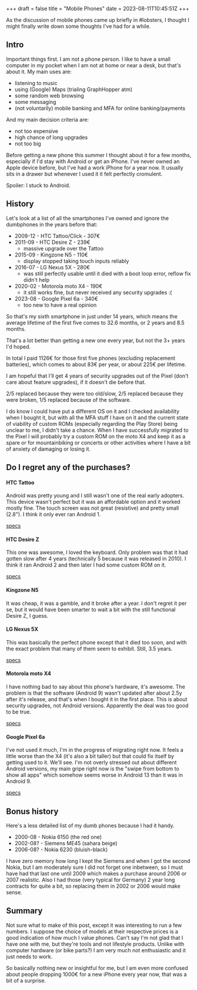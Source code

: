 +++
draft = false
title = "Mobile Phones"
date = 2023-08-11T10:45:51Z
+++

As the discussion of mobile phones came up briefly in #lobsters, I thought I might finally
write down some thoughts I've had for a while.


## Intro

Important things first. I am not a phone person. I like to have a small computer in my pocket
when I am not at home or near a desk, but that's about it. My main uses are:

  * listening to music
  * using (Google) Maps (trialing GraphHopper atm)
  * some random web browsing
  * some messaging
  * (not voluntarily) mobile banking and MFA for online banking/payments

And my main decision criteria are:

  * not too expensive
  * high chance of long upgrades
  * not too big

Before getting a new phone this summer I thought about it for a few months, especially if I'd stay
with Android or get an iPhone. I've never owned an Apple device before, but I've had a work
iPhone for a year now. It usually sits in a drawer but whenever I used it it felt
perfectly cromulent.

Spoiler: I stuck to Android.

## History

Let's look at a list of all the smartphones I've owned and ignore the dumbphones in the years before that:

  * 2009-12 - HTC Tattoo/Click - 307€
  * 2011-09 - HTC Desire Z - 239€
    * massive upgrade over the Tattoo
  * 2015-09 - Kingzone N5 - 110€
    * display stopped taking touch inputs reliably
  * 2016-07 - LG Nexus 5X - 280€
    * was still perfectly usable until it died with a boot loop error, reflow fix didn't help
  * 2020-02 - Motorola moto X4 - 190€
    * it still works fine, but never received any security upgrades :(
  * 2023-08 - Google Pixel 6a - 340€
    * too new to have a real opinion

So that's my sixth smartphone in just under 14 years, which means the average lifetime of the first five
comes to 32.6 months, or 2 years and 8.5 months.

That's a lot better than getting a new one every year, but not the 3+ years I'd hoped.

In total I paid 1126€ for those first five phones (excluding replacement batteries), which comes
to about 83€ per year, or about 225€ per lifetime.

I am hopeful that I'll get 4 years of security upgrades out of the Pixel (don't care about feature upgrades),
if it doesn't die before that. 

2/5 replaced because they were too old/slow, 2/5 replaced because they were broken, 1/5 replaced because of the software.

I do know I could have put a different OS on it and I checked availability when I bought it, but with all the MFA stuff
I have on it and the current state of viability of custom ROMs (especially regarding the Play Store) being unclear to me, 
I didn't take a chance. When I have successfully migrated to
the Pixel I will probably try a custom ROM on the moto X4 and keep it as a spare or for mountainbiking or concerts or
other activities where I have a bit of anxiety of damaging or losing it.


## Do I regret any of the purchases?


#### HTC Tattoo

Android was pretty young and I still wasn't one of the real early adopters.
This device wasn't perfect but it was an
affordable option and it worked mostly fine. The touch screen was not great (resistive)
and pretty small (2.8").
I think it only ever ran Android 1.

[specs](https://www.gsmarena.com/htc_tattoo-2932.php)


#### HTC Desire Z

This one was awesome, I loved the keyboard. Only problem was that it had gotten slow after
4 years (technically 5 because it was released in 2010). I think it ran Android 2 and then later
I had some custom ROM on it.

[specs](https://www.gsmarena.com/htc_desire_z-3421.php)


#### Kingzone N5

It was cheap, it was a gamble, and it broke after a year. I don't regret it per se, but it would have been
smarter to wait a bit with the still functional Desire Z, I guess.


#### LG Nexus 5X

This was basically the perfect phone except that it died too soon, and with the
exact problem that many of them seem to exhibit. Still, 3.5 years.

[specs](https://www.gsmarena.com/lg_nexus_5x-7556.php)


#### Motorola moto X4

I have nothing bad to say about this phone's hardware, it's awesome.
The problem is that the software (Android 9) wasn't updated
after about 2.5y after it's release, and that's when I bought it in the first place.
This is about security upgrades, not Android versions.
Apparently the deal was too good to be true.

[specs](https://www.gsmarena.com/motorola_moto_x4-8634.php)


#### Google Pixel 6a

I've not used it much, I'm in the progress of migrating right now.
It feels a little worse than the X4 (it's also a bit
taller) but that could fix itself by getting used to it. We'll see.
I'm not overly stressed out about different Android versions, my main
gripe right now is the "swipe from bottom to show all apps" which somehow
seems worse in Android 13 than it was in Android 9.

[specs](https://www.gsmarena.com/google_pixel_6a-11229.php)


## Bonus history

Here's a less detailed list of my dumb phones because I had it handy.

  * 2000-08 - Nokia 6150 (the red one)
  * 2002-08? - Siemens ME45 (sahara beige)
  * 2006-08? - Nokia 6230 (bluish-black)

I have zero memory how long I kept the Siemens and when I got the second Nokia, but I am moderately sure I did not
forget one inbetween, so I must have had that last one until 2009 which makes a purchase around 2006 or 2007 realistic.
Also I had those (very typical for Germany) 2 year long contracts for quite a bit, so replacing them in 2002 or 2006 would make sense.


## Summary

Not sure what to make of this post, except it was interesting to run a few numbers.
I suppose the choice of models at their respective prices is a good indication of how much I value
phones. Can't say I'm not glad that I have one with me, but they're tools and not lifestyle products.
Unlike with computer hardware (or bike parts?) I am very much not enthusiastic and it just needs to work.

So basically nothing new or insightful for me, but I am even more confused about people dropping 1000€ for
a new iPhone every year now, that was a bit of a surprise.
